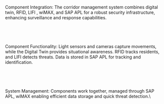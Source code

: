 Component Integration: The corridor management system combines digital twin, RFID, LIFI , wiMAX, and SAP APL for a robust security infrastructure, enhancing surveillance and response capabilities.​

​

​

Component Functionality: Light sensors and cameras capture movements, while the Digital Twin provides situational awareness. RFID tracks residents, and LIFI detects threats. Data is stored in SAP APL for tracking and identification.​

​

​

System Management: Components work together, managed through SAP APL, wiMAX enabling efficient data storage and quick threat detection.\
